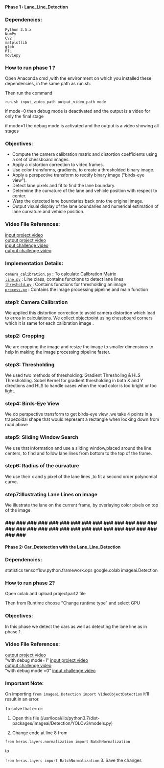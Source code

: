 #### Phase 1 : Lane_Line_Detection


### Dependencies:

    Python 3.5.x
    NumPy
    CV2
    matplotlib
    glob
    PIL
    moviepy

### How to run phase 1 ?

Open Anaconda cmd ,with the environment on which you installed these dependencies, in the same path as run.sh.

Then run the command 

    run.sh input_video_path output_video_path mode
    
if mode=0 then debug mode is deactivated and the output is a video for only the final stage

if mode=1 the debug mode is activated and the output is a video showing all stages


### Objectives:

* Compute the camera calibration matrix and distortion coefficients using a set of chessboard images.
* Apply a distortion correction to video frames.
* Use color transforms, gradients, to create a thresholded binary image.
* Apply a perspective transform to rectify binary image ("birds-eye view").
* Detect lane pixels and fit to find the lane boundary.
* Determine the curvature of the lane and vehicle position with respect to center.
* Warp the detected lane boundaries back onto the original image.
* Output visual display of the lane boundaries and numerical estimation of lane curvature and vehicle position.


### Video File References:

[input project video](content/input_video/project_video.mp4) <br />
[output project video ](content/project_video_d1.mp4) <br />
[input challenge video](content/input_video/challenge_video.mp4) <br />
[output challenge video](content/challenge_video_d1.mp4) <br />


### Implementation Details:

[`camera_calibration.py`](camera_calibration.py) : To calculate Calibration Matrix <br />
[`line.py`](line.py) : Line class, contains functions to detect lane lines <br />
[`threshold.py`](threshold.py) : Contains functions for thresholding an image <br />
[`process.py`](process.py) : Contains the image processing pipeline and main function <br />

### step1: Camera Calibration
We applied this distortion correction to avoid camera distortion which lead to erros in calculations.
We collect objectpoint using chessboard corners which it is  same for each calibration image .

### step2:  Cropping
We are cropping the image and resize the image to smaller dimensions to help in making the image processing pipeline faster.

### step3:  Thresholding
We used two methods of thresholding: Gradient Thresholing & HLS Thresholding. Sobel Kernel for gradient thresholding in both X and Y directions and HLS to handle cases when the road color is too bright or too light.

### step4:  Birds-Eye View
We do perspective transform to get birds-eye view .we take 4 points in a trapezoidal shape that would represent a rectangle when looking down from road above

### step5:  Sliding Window Search
We use that information and use a sliding window,placed around the line centers, to find and follow lane lines from bottom to the top of the frame.

### step6:  Radius of the curvature
We use their x and y pixel of the lane lines ,to fit a second order polynomial curve.

### step7:Illustrating Lane Lines on image
We illustrate the lane on the current frame, by overlaying color pixels on top of the image.

###  ###  ###  ###  ###  ###  ###  ###  ###  ###  ###  ###  ###  ###  ###  ###  ###  ###  ###  ###  ###  ###  ###  ###  ###  ###  ###  ###  ###  ###  ###  ###


#### Phase 2: Car_Detetection with the Lane_Line_Detection

### Dependencies:

statistics
tensorflow.python.framework.ops
google.colab
imageai.Detection


### How to run phase 2?

Open colab and upload projectpart2 file

Then from Runtime choose "Change runtime type" and select GPU

### Objectives:

In this phase we detect the cars as well as detecting the lane line as in phase 1.


### Video File References:

[output project video ](https://drive.google.com/file/d/1-IJokWquuX2axc0myjrIZMnKw9GsgxJL/view?usp=sharing)<br/> "with debug mode=1"
[input project video](https://drive.google.com/file/d/18Zys9q5qphMjj_HbT79uUe0WsM0UyfiJ/view?usp=sharing)<br/> 
[output challenge video](https://drive.google.com/file/d/1-CzQciImSJNzF15co-7BANF7t0rWvcTh/view?usp=sharing)<br/> "with debug mode =0"
[input challenge video](https://drive.google.com/file/d/1y_SDPE2ap3Q_6lJt3P2DeAnLwRGLC0mM/view?usp=sharing)<br/> 


### Important Note:

On importing ```from imageai.Detection import VideoObjectDetection``` it'll result in an error.

To solve that error:

1. Open this file (/usr/local/lib/python3.7/dist-packages/imageai/Detection/YOLOv3/models.py)

2. Change code at line 8 from 

  ```from keras.layers.normalization import BatchNormalization``` 

  to 

  ``` from keras.layers import BatchNormalization ```
3. Save the changes

